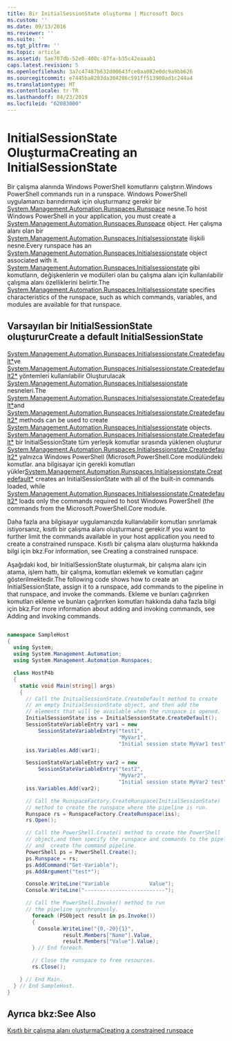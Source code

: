 ```yaml
---
title: Bir InitialSessionState oluşturma | Microsoft Docs
ms.custom: ''
ms.date: 09/13/2016
ms.reviewer: ''
ms.suite: ''
ms.tgt_pltfrm: ''
ms.topic: article
ms.assetid: 5ae707db-52e0-408c-87fa-b35c42eaaab1
caps.latest.revision: 5
ms.openlocfilehash: 3a7c47487b632d00643fce0aa082e0dc9a9bb626
ms.sourcegitcommit: e7445ba8203da304286c591ff513900ad1c244a4
ms.translationtype: MT
ms.contentlocale: tr-TR
ms.lasthandoff: 04/23/2019
ms.locfileid: "62083000"
---
```

# <a name="creating-an-initialsessionstate"></a><span data-ttu-id="84894-102">InitialSessionState Oluşturma</span><span class="sxs-lookup"><span data-stu-id="84894-102">Creating an InitialSessionState</span></span>

<span data-ttu-id="84894-103">Bir çalışma alanında Windows PowerShell komutlarını çalıştırın.</span><span class="sxs-lookup"><span data-stu-id="84894-103">Windows PowerShell commands run in a runspace.</span></span> <span data-ttu-id="84894-104">Windows PowerShell uygulamanızı barındırmak için oluşturmanız gerekir bir [System.Management.Automation.Runspaces.Runspace](/dotnet/api/System.Management.Automation.Runspaces.Runspace) nesne.</span><span class="sxs-lookup"><span data-stu-id="84894-104">To host Windows PowerShell in your application, you must create a [System.Management.Automation.Runspaces.Runspace](/dotnet/api/System.Management.Automation.Runspaces.Runspace) object.</span></span> <span data-ttu-id="84894-105">Her çalışma alanı olan bir [System.Management.Automation.Runspaces.Initialsessionstate](/dotnet/api/System.Management.Automation.Runspaces.InitialSessionState) ilişkili nesne.</span><span class="sxs-lookup"><span data-stu-id="84894-105">Every runspace has an [System.Management.Automation.Runspaces.Initialsessionstate](/dotnet/api/System.Management.Automation.Runspaces.InitialSessionState) object associated with it.</span></span> <span data-ttu-id="84894-106">[System.Management.Automation.Runspaces.Initialsessionstate](/dotnet/api/System.Management.Automation.Runspaces.InitialSessionState) gibi komutların, değişkenlerin ve modülleri olan bu çalışma alanı için kullanılabilir çalışma alanı özelliklerini belirtir.</span><span class="sxs-lookup"><span data-stu-id="84894-106">The [System.Management.Automation.Runspaces.Initialsessionstate](/dotnet/api/System.Management.Automation.Runspaces.InitialSessionState) specifies characteristics of the runspace, such as which commands, variables, and modules are available for that runspace.</span></span>

## <a name="create-a-default-initialsessionstate"></a><span data-ttu-id="84894-107">Varsayılan bir InitialSessionState oluşturur</span><span class="sxs-lookup"><span data-stu-id="84894-107">Create a default InitialSessionState</span></span>

 <span data-ttu-id="84894-108">[System.Management.Automation.Runspaces.Initialsessionstate.Createdefault\*](/dotnet/api/System.Management.Automation.Runspaces.InitialSessionState.CreateDefault)ve [System.Management.Automation.Runspaces.Initialsessionstate.Createdefault2\*](/dotnet/api/System.Management.Automation.Runspaces.InitialSessionState.CreateDefault2) yöntemleri kullanılabilir Oluşturulacak [System.Management.Automation.Runspaces.Initialsessionstate](/dotnet/api/System.Management.Automation.Runspaces.InitialSessionState) nesneleri.</span><span class="sxs-lookup"><span data-stu-id="84894-108">The [System.Management.Automation.Runspaces.Initialsessionstate.Createdefault\*](/dotnet/api/System.Management.Automation.Runspaces.InitialSessionState.CreateDefault)and [System.Management.Automation.Runspaces.Initialsessionstate.Createdefault2\*](/dotnet/api/System.Management.Automation.Runspaces.InitialSessionState.CreateDefault2) methods can be used to create [System.Management.Automation.Runspaces.Initialsessionstate](/dotnet/api/System.Management.Automation.Runspaces.InitialSessionState) objects.</span></span> <span data-ttu-id="84894-109">[System.Management.Automation.Runspaces.Initialsessionstate.Createdefault\*](/dotnet/api/System.Management.Automation.Runspaces.InitialSessionState.CreateDefault) bir InitialSessionState tüm yerleşik komutlar sırasında yüklenen oluşturur [ System.Management.Automation.Runspaces.Initialsessionstate.Createdefault2\*](/dotnet/api/System.Management.Automation.Runspaces.InitialSessionState.CreateDefault2) yalnızca Windows PowerShell (Microsoft.PowerShell.Core modülündeki komutlar. ana bilgisayar için gerekli komutları yükler</span><span class="sxs-lookup"><span data-stu-id="84894-109">[System.Management.Automation.Runspaces.Initialsessionstate.Createdefault\*](/dotnet/api/System.Management.Automation.Runspaces.InitialSessionState.CreateDefault) creates an InitialSessionState with all of the built-in commands loaded, while [System.Management.Automation.Runspaces.Initialsessionstate.Createdefault2\*](/dotnet/api/System.Management.Automation.Runspaces.InitialSessionState.CreateDefault2) loads only the commands required to host Windows PowerShell (the commands from the Microsoft.PowerShell.Core module.</span></span>

 <span data-ttu-id="84894-110">Daha fazla ana bilgisayar uygulamanızda kullanılabilir komutları sınırlamak istiyorsanız, kısıtlı bir çalışma alanı oluşturmanız gerekir.</span><span class="sxs-lookup"><span data-stu-id="84894-110">If you want to further limit the commands available in your host application you need to create a constrained runspace.</span></span> <span data-ttu-id="84894-111">Kısıtlı bir çalışma alanı oluşturma hakkında bilgi için bkz.</span><span class="sxs-lookup"><span data-stu-id="84894-111">For information, see Creating a constrained runspace.</span></span>

 <span data-ttu-id="84894-112">Aşağıdaki kod, bir InitialSessionState oluşturmak, bir çalışma alanı için atama, işlem hattı, bir çalışma, komutları eklemek ve komutları çağırır gösterilmektedir.</span><span class="sxs-lookup"><span data-stu-id="84894-112">The following code shows how to create an InitialSessionState, assign it to a runspace, add commands to the pipeline in that runspace, and invoke the commands.</span></span> <span data-ttu-id="84894-113">Ekleme ve bunları çağırırken komutları ekleme ve bunları çağırırken komutları hakkında daha fazla bilgi için bkz.</span><span class="sxs-lookup"><span data-stu-id="84894-113">For more information about adding and invoking commands, see Adding and invoking commands.</span></span>

```csharp

namespace SampleHost
{
  using System;
  using System.Management.Automation;
  using System.Management.Automation.Runspaces;

  class HostP4b
  {
    static void Main(string[] args)
    {
      // Call the InitialSessionState.CreateDefault method to create
      // an empty InitialSessionState object, and then add the
      // elements that will be available when the runspace is opened.
      InitialSessionState iss = InitialSessionState.CreateDefault();
      SessionStateVariableEntry var1 = new
          SessionStateVariableEntry("test1",
                                    "MyVar1",
                                    "Initial session state MyVar1 test");
      iss.Variables.Add(var1);

      SessionStateVariableEntry var2 = new
          SessionStateVariableEntry("test2",
                                    "MyVar2",
                                    "Initial session state MyVar2 test");
      iss.Variables.Add(var2);

      // Call the RunspaceFactory.CreateRunspace(InitialSessionState)
      // method to create the runspace where the pipeline is run.
      Runspace rs = RunspaceFactory.CreateRunspace(iss);
      rs.Open();

      // Call the PowerShell.Create() method to create the PowerShell
      // object,and then specify the runspace and commands to the pipeline.
      // and  create the command pipeline.
      PowerShell ps = PowerShell.Create();
      ps.Runspace = rs;
      ps.AddCommand("Get-Variable");
      ps.AddArgument("test*");

      Console.WriteLine("Variable             Value");
      Console.WriteLine("--------------------------");

      // Call the PowerShell.Invoke() method to run
      // the pipeline synchronously.
        foreach (PSObject result in ps.Invoke())
        {
          Console.WriteLine("{0,-20}{1}",
                  result.Members["Name"].Value,
                  result.Members["Value"].Value);
        } // End foreach.

        // Close the runspace to free resources.
        rs.Close();

    } // End Main.
  } // End SampleHost.
}
```

## <a name="see-also"></a><span data-ttu-id="84894-114">Ayrıca bkz:</span><span class="sxs-lookup"><span data-stu-id="84894-114">See Also</span></span>

 [<span data-ttu-id="84894-115">Kısıtlı bir çalışma alanı oluşturma</span><span class="sxs-lookup"><span data-stu-id="84894-115">Creating a constrained runspace</span></span>](./creating-a-constrained-runspace.md)
